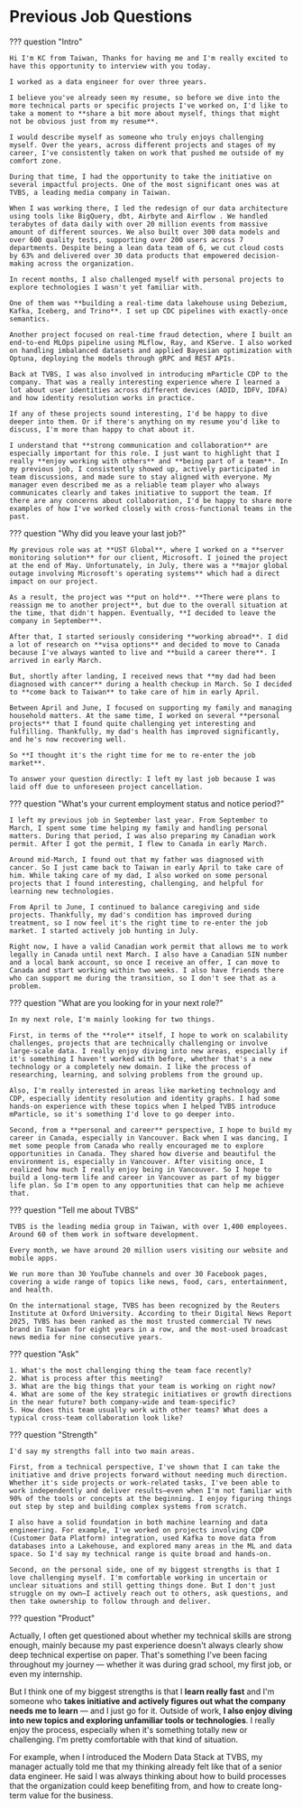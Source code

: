 # Previous Job Questions

??? question "Intro"

    Hi I'm KC from Taiwan, Thanks for having me and I'm really excited to have this opportunity to interview with you today.
    
    I worked as a data engineer for over three years.

    I believe you've already seen my resume, so before we dive into the more technical parts or specific projects I've worked on, I'd like to take a moment to **share a bit more about myself, things that might not be obvious just from my resume**.

    I would describe myself as someone who truly enjoys challenging myself. Over the years, across different projects and stages of my career, I've consistently taken on work that pushed me outside of my comfort zone.

    During that time, I had the opportunity to take the initiative on several impactful projects. One of the most significant ones was at TVBS, a leading media company in Taiwan.

    When I was working there, I led the redesign of our data architecture using tools like BigQuery, dbt, Airbyte and Airflow . We handled terabytes of data daily with over 20 million events from massive amount of different sources. We also built over 300 data models and over 600 quality tests, supporting over 200 users across 7 departments. Despite being a lean data team of 6, we cut cloud costs by 63% and delivered over 30 data products that empowered decision-making across the organization.

    In recent months, I also challenged myself with personal projects to explore technologies I wasn't yet familiar with.

    One of them was **building a real-time data lakehouse using Debezium, Kafka, Iceberg, and Trino**. I set up CDC pipelines with exactly-once semantics.

    Another project focused on real-time fraud detection, where I built an end-to-end MLOps pipeline using MLflow, Ray, and KServe. I also worked on handling imbalanced datasets and applied Bayesian optimization with Optuna, deploying the models through gRPC and REST APIs.

    Back at TVBS, I was also involved in introducing mParticle CDP to the company. That was a really interesting experience where I learned a lot about user identities across different devices (ADID, IDFV, IDFA) and how identity resolution works in practice.

    If any of these projects sound interesting, I'd be happy to dive deeper into them. Or if there's anything on my resume you'd like to discuss, I'm more than happy to chat about it.

    I understand that **strong communication and collaboration** are especially important for this role. I just want to highlight that I really **enjoy working with others** and **being part of a team**. In my previous job, I consistently showed up, actively participated in team discussions, and made sure to stay aligned with everyone. My manager even described me as a reliable team player who always communicates clearly and takes initiative to support the team. If there are any concerns about collaboration, I'd be happy to share more examples of how I've worked closely with cross-functional teams in the past.


??? question "Why did you leave your last job?"

    My previous role was at **UST Global**, where I worked on a **server monitoring solution** for our client, Microsoft. I joined the project at the end of May. Unfortunately, in July, there was a **major global outage involving Microsoft's operating systems** which had a direct impact on our project.

    As a result, the project was **put on hold**. **There were plans to reassign me to another project**, but due to the overall situation at the time, that didn't happen. Eventually, **I decided to leave the company in September**.

    After that, I started seriously considering **working abroad**. I did a lot of research on **visa options** and decided to move to Canada because I've always wanted to live and **build a career there**. I arrived in early March.

    But, shortly after landing, I received news that **my dad had been diagnosed with cancer** during a health checkup in March. So I decided to **come back to Taiwan** to take care of him in early April.

    Between April and June, I focused on supporting my family and managing household matters. At the same time, I worked on several **personal projects** that I found quite challenging yet interesting and fulfilling. Thankfully, my dad's health has improved significantly, and he's now recovering well.

    So **I thought it's the right time for me to re-enter the job market**.

    To answer your question directly: I left my last job because I was laid off due to unforeseen project cancellation.


??? question "What's your current employment status and notice period?"

    I left my previous job in September last year. From September to March, I spent some time helping my family and handling personal matters. During that period, I was also preparing my Canadian work permit. After I got the permit, I flew to Canada in early March.

    Around mid-March, I found out that my father was diagnosed with cancer. So I just came back to Taiwan in early April to take care of him. While taking care of my dad, I also worked on some personal projects that I found interesting, challenging, and helpful for learning new technologies.

    From April to June, I continued to balance caregiving and side projects. Thankfully, my dad's condition has improved during treatment, so I now feel it's the right time to re-enter the job market. I started actively job hunting in July.

    Right now, I have a valid Canadian work permit that allows me to work legally in Canada until next March. I also have a Canadian SIN number and a local bank account, so once I receive an offer, I can move to Canada and start working within two weeks. I also have friends there who can support me during the transition, so I don't see that as a problem.


??? question "What are you looking for in your next role?"

    In my next role, I'm mainly looking for two things.

    First, in terms of the **role** itself, I hope to work on scalability challenges, projects that are technically challenging or involve large-scale data. I really enjoy diving into new areas, especially if it's something I haven't worked with before, whether that's a new technology or a completely new domain. I like the process of researching, learning, and solving problems from the ground up.

    Also, I'm really interested in areas like marketing technology and CDP, especially identity resolution and identity graphs. I had some hands-on experience with these topics when I helped TVBS introduce mParticle, so it's something I'd love to go deeper into.

    Second, from a **personal and career** perspective, I hope to build my career in Canada, especially in Vancouver. Back when I was dancing, I met some people from Canada who really encouraged me to explore opportunities in Canada. They shared how diverse and beautiful the environment is, especially in Vancouver. After visiting once, I realized how much I really enjoy being in Vancouver. So I hope to build a long-term life and career in Vancouver as part of my bigger life plan. So I'm open to any opportunities that can help me achieve that.

??? question "Tell me about TVBS"

    TVBS is the leading media group in Taiwan, with over 1,400 employees. Around 60 of them work in software development.

    Every month, we have around 20 million users visiting our website and mobile apps.

    We run more than 30 YouTube channels and over 30 Facebook pages, covering a wide range of topics like news, food, cars, entertainment, and health.

    On the international stage, TVBS has been recognized by the Reuters Institute at Oxford University. According to their Digital News Report 2025, TVBS has been ranked as the most trusted commercial TV news brand in Taiwan for eight years in a row, and the most-used broadcast news media for nine consecutive years.


??? question "Ask"

    1. What's the most challenging thing the team face recently?
    2. What is process after this meeting?
    3. What are the big things that your team is working on right now?
    4. What are some of the key strategic initiatives or growth directions in the near future? both company-wide and team-specific?
    5. How does this team usually work with other teams? What does a typical cross-team collaboration look like?


??? question "Strength"

    I'd say my strengths fall into two main areas.

    First, from a technical perspective, I've shown that I can take the initiative and drive projects forward without needing much direction. Whether it's side projects or work-related tasks, I've been able to work independently and deliver results—even when I'm not familiar with 90% of the tools or concepts at the beginning. I enjoy figuring things out step by step and building complex systems from scratch.

    I also have a solid foundation in both machine learning and data engineering. For example, I've worked on projects involving CDP (Customer Data Platform) integration, used Kafka to move data from databases into a Lakehouse, and explored many areas in the ML and data space. So I'd say my technical range is quite broad and hands-on.

    Second, on the personal side, one of my biggest strengths is that I love challenging myself. I'm comfortable working in uncertain or unclear situations and still getting things done. But I don't just struggle on my own—I actively reach out to others, ask questions, and then take ownership to follow through and deliver.

??? question "Product"


Actually, I often get questioned about whether my technical skills are strong enough, mainly because my past experience doesn't always clearly show deep technical expertise on paper. That's something I've been facing throughout my journey — whether it was during grad school, my first job, or even my internship.

But I think one of my biggest strengths is that I **learn really fast** and I'm someone who **takes initiative and actively figures out what the company needs me to learn** — and I just go for it. Outside of work, **I also enjoy diving into new topics and exploring unfamiliar tools or technologies**. I really enjoy the process, especially when it's something totally new or challenging. I'm pretty comfortable with that kind of situation.

For example, when I introduced the Modern Data Stack at TVBS, my manager actually told me that my thinking already felt like that of a senior data engineer. He said I was always thinking about how to build processes that the organization could keep benefiting from, and how to create long-term value for the business.

